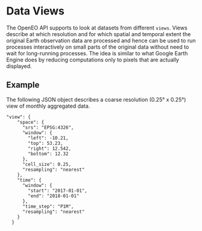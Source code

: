# Data Views

The OpenEO API supports to look at datasets from different `views`. Views describe at which resolution and for which spatial and temporal extent the original Earth observation data are processed and hence can be used to run processes interactively on small parts of the original data without need to wait for long-running processes. The idea is similar to what Google Earth Engine does by reducing computations only to pixels that are actually displayed.

## Example
The following JSON object describes a coarse resolution (0.25° x 0.25°) view of monthly aggregated data. 

```
"view": {
    "space": {
      "srs": "EPSG:4326",
      "window": {
        "left": -10.21,
        "top": 53.23,
        "right": 12.542,
        "bottom": 12.32
      },
      "cell_size": 0.25,
      "resampling": "nearest"
    },
    "time": {
      "window": {
        "start": "2017-01-01",
        "end": "2018-01-01"
      },
      "time_step": "P1M",
      "resampling": "nearest"
    }
  }
  ```  